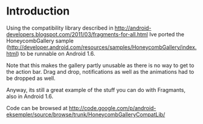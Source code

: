 # Introduction #

Using the compatibility library described in http://android-developers.blogspot.com/2011/03/fragments-for-all.html Ive ported the HoneycombGallery sample (http://developer.android.com/resources/samples/HoneycombGallery/index.html) to be runnable on Android 1.6.

Note that this makes the gallery partly unusable as there is no way to get to the action bar. Drag and drop, notifications as well as the animations had to be dropped as well.

Anyway, its still a great example of the stuff you can do with Fragmants, also in Android 1.6.

Code can be browsed at
http://code.google.com/p/android-eksempler/source/browse/trunk/HoneycombGalleryCompatLib/
